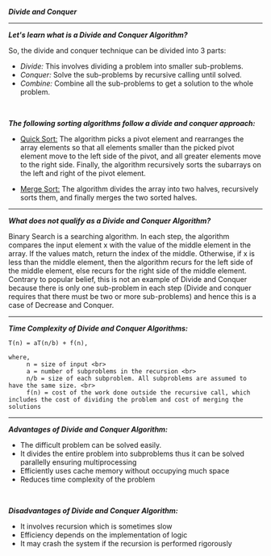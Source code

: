 ***Divide and Conquer***

<hr>

***Let's learn what is a Divide and Conquer Algorithm?***

So, the divide and conquer technique can be divided into 3 parts:
- _Divide:_ This involves dividing a problem into smaller sub-problems.
- _Conquer:_ Solve the sub-problems by recursive calling until solved.
- _Combine:_ Combine all the sub-problems to get a solution to the whole problem.

<br>

***The following sorting algorithms follow a divide and conquer approach:***
- [Quick Sort:](https://github.com/HimeshKohad/Sorting_Algos/edit/main/Algorithms/QuickSort.md) 
The algorithm picks a pivot element and rearranges the array elements so that all elements smaller than the picked pivot element move to the left side of the pivot, and all greater elements move to the right side. 
Finally, the algorithm recursively sorts the subarrays on the left and right of the pivot element. 

- [Merge Sort:](https://github.com/HimeshKohad/Sorting_Algos/blob/main/Algorithms/MergeSort.md) 
The algorithm divides the array into two halves, recursively sorts them, and finally merges the two sorted halves.

<hr>

***What does not qualify as a Divide and Conquer Algorithm?***

Binary Search is a searching algorithm. In each step, the algorithm compares the input element x with the value of the middle element in the array. 
If the values match, return the index of the middle. Otherwise, if x is less than the middle element, then the algorithm recurs for the left side of the middle element, else recurs for the right side of the middle element. 
Contrary to popular belief, this is not an example of Divide and Conquer because there is only one sub-problem in each step (Divide and conquer requires that there must be two or more sub-problems) and hence this is a case of Decrease and Conquer.

<hr>

***Time Complexity of Divide and Conquer Algorithms:***

 
    T(n) = aT(n/b) + f(n),

    where,
         n = size of input <br> 
         a = number of subproblems in the recursion <br> 
         n/b = size of each subproblem. All subproblems are assumed to have the same size. <br>
         f(n) = cost of the work done outside the recursive call, which includes the cost of dividing the problem and cost of merging the solutions
        
<hr>

***Advantages of Divide and Conquer Algorithm:***

- The difficult problem can be solved easily.
- It divides the entire problem into subproblems thus it can be solved parallelly ensuring multiprocessing
- Efficiently uses cache memory without occupying much space
- Reduces time complexity of the problem

<br>

***Disadvantages of Divide and Conquer Algorithm:***

- It involves recursion which is sometimes slow
- Efficiency depends on the implementation of logic
- It may crash the system if the recursion is performed rigorously
